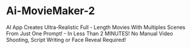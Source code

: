 # Ai-MovieMaker-2
AI App Creates Ultra-Realistic Full - Length Movies With Multiples Scenes From Just One Prompt! - In Less Than 2 MINUTES! No Manual Video Shooting, Script Writing or Face Reveal Required!
